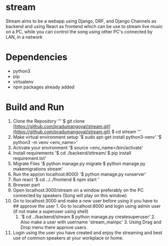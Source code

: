 # stream

Stream aims to be a webapp using Django, DRF, and Django Channels as backend and using React as frontend which can be use to stream live music on a PC, while you can control the song using other PC's connected by LAN, in a network

# Dependencies

* python3
* pip
* virtualenv
* npm packages already added

# Build and Run

1. Clone the Repository
''' $ git clone [https://github.com/pradumangoyal/stream.git](https://github.com/pradumangoyal/stream.git)
$ cd stream '''
2. Make virtual environment setup
'$ sudo apt-get install python3-venv'
'$ python3 -m venv <env_name>'
3. Activate your environment
'$ source <env_name>/bin/activate'
4. Install requirements
'$ cd ./backend/sttream/
$ pip install requirement.txt'
5. Migrate Files
'$ python manage.py migrate
$ python manage.py makemigrations stream'
6. Run the app(on localhost:8000)
'$ python manage.py runserver'
7. Run react
'$ cd ../../frontend
$ npm start
'
8. Browser part
  1. Open localhost:3000/stream on a window preferably on the PC connected by speakers (Song will play on this window)
  2. Go to localhost:3000 and make a new user before using it you have to ## approve the user
    1. Go to localhost:8000 and login using admin user (if not make a superuser using shell)
        1. '$ cd ../backend/stream
        $ python manage.py createsuperuser'
    2. Also make a user with username 'stream_mainpc'
    3. Using Drag and Drop menu there approve users.
 3. Login using the user you have created and enjoy the streaming and best use of common speakers at your workplace or home.
